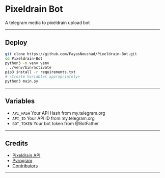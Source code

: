 # Pixeldrain Bot
A telegram media to pixeldrain upload bot

---

## Deploy

```sh
git clone https://github.com/FayasNoushad/Pixeldrain-Bot.git
cd Pixeldrain-Bot
python3 -m venv venv
. ./venv/bin/activate
pip3 install -r requirements.txt
# <Create Variables appropriately>
python3 main.py
```

---

## Variables

- `API_HASH` Your API Hash from my.telegram.org
- `API_ID` Your API ID from my.telegram.org
- `BOT_TOKEN` Your bot token from @BotFather

---

## Credits

- [Pixeldrain API](https://pixeldrain.com/api)
- [Pyrogram](https://pyrogram.org)
- [Contributors](https://github.com/FayasNoushad/Pixeldrain-Bot/graphs/contributors)

---
